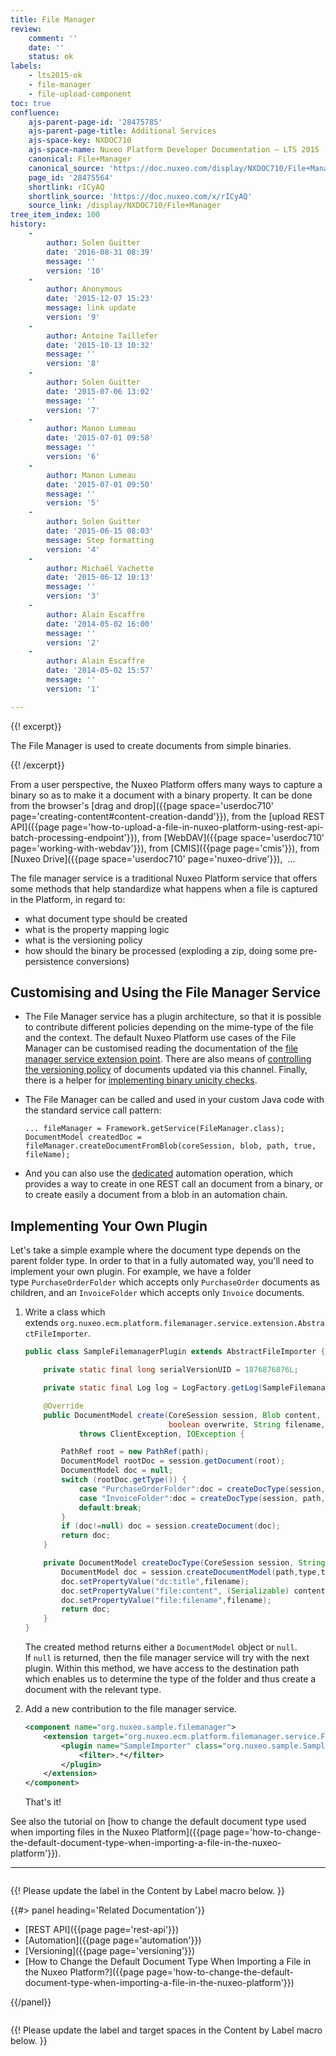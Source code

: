 ```yaml
---
title: File Manager
review:
    comment: ''
    date: ''
    status: ok
labels:
    - lts2015-ok
    - file-manager
    - file-upload-component
toc: true
confluence:
    ajs-parent-page-id: '28475785'
    ajs-parent-page-title: Additional Services
    ajs-space-key: NXDOC710
    ajs-space-name: Nuxeo Platform Developer Documentation — LTS 2015
    canonical: File+Manager
    canonical_source: 'https://doc.nuxeo.com/display/NXDOC710/File+Manager'
    page_id: '28475564'
    shortlink: rICyAQ
    shortlink_source: 'https://doc.nuxeo.com/x/rICyAQ'
    source_link: /display/NXDOC710/File+Manager
tree_item_index: 100
history:
    -
        author: Solen Guitter
        date: '2016-08-31 08:39'
        message: ''
        version: '10'
    -
        author: Anonymous
        date: '2015-12-07 15:23'
        message: link update
        version: '9'
    -
        author: Antoine Taillefer
        date: '2015-10-13 10:32'
        message: ''
        version: '8'
    -
        author: Solen Guitter
        date: '2015-07-06 13:02'
        message: ''
        version: '7'
    -
        author: Manon Lumeau
        date: '2015-07-01 09:58'
        message: ''
        version: '6'
    -
        author: Manon Lumeau
        date: '2015-07-01 09:50'
        message: ''
        version: '5'
    -
        author: Solen Guitter
        date: '2015-06-15 08:03'
        message: Step formatting
        version: '4'
    -
        author: Michaël Vachette
        date: '2015-06-12 10:13'
        message: ''
        version: '3'
    -
        author: Alain Escaffre
        date: '2014-05-02 16:00'
        message: ''
        version: '2'
    -
        author: Alain Escaffre
        date: '2014-05-02 15:57'
        message: ''
        version: '1'

---
```

{{! excerpt}}

The File Manager is used to create documents from simple binaries.

{{! /excerpt}}

From a user perspective, the Nuxeo Platform offers many ways to capture a binary so as to make it a document with a binary property. It can be done from the browser's [drag and drop]({{page space='userdoc710' page='creating-content#content-creation-dandd'}}), from the [upload REST API]({{page page='how-to-upload-a-file-in-nuxeo-platform-using-rest-api-batch-processing-endpoint'}}), from [WebDAV]({{page space='userdoc710' page='working-with-webdav'}}), from [CMIS]({{page page='cmis'}}), from [Nuxeo Drive]({{page space='userdoc710' page='nuxeo-drive'}}), &nbsp;...

The file manager service is a traditional Nuxeo Platform service that offers some methods that help standardize what happens when a file is captured in the Platform, in regard to:

*   what document type should be created
*   what is the property mapping logic
*   what is the versioning policy
*   how should the binary be processed (exploding a zip, doing some pre-persistence conversions)

## Customising and Using the File Manager Service

*   The File Manager service has a plugin architecture, so that it is possible to contribute different policies depending on the mime-type of the file and the context.&nbsp;The default Nuxeo Platform use cases of the File Manager can be customised reading the documentation of the&nbsp;[file manager service extension point](http://explorer.nuxeo.org/nuxeo/site/distribution/Nuxeo%20Platform-7.10/viewExtensionPoint/org.nuxeo.ecm.platform.filemanager.service.FileManagerService--plugins). There are also means of&nbsp;[controlling the versioning policy](http://explorer.nuxeo.org/nuxeo/site/distribution/Nuxeo%20Platform-7.10/viewExtensionPoint/org.nuxeo.ecm.platform.filemanager.service.FileManagerService--versioning)&nbsp;of documents updated via this channel. Finally, there is a helper for&nbsp;[implementing binary unicity checks](http://explorer.nuxeo.org/nuxeo/site/distribution/Nuxeo%20Platform-7.10/viewExtensionPoint/org.nuxeo.ecm.platform.filemanager.service.FileManagerService--unicity).
*   The File Manager can be called and used in your custom Java code with the standard service call pattern:

    ```
    ... fileManager = Framework.getService(FileManager.class);
    DocumentModel createdDoc = fileManager.createDocumentFromBlob(coreSession, blob, path, true, fileName);
    ```

*   And you can also use the&nbsp;[dedicated](http://explorer.nuxeo.org/nuxeo/site/distribution/Nuxeo%20Platform-7.10/viewOperation/FileManager.Import)&nbsp;automation operation, which provides a way to create in one REST call an document from a binary, or to create easily a document from a blob in an automation chain.

## Implementing Your Own Plugin

Let's take a simple example where the document type depends on the parent folder type. In order to that in a fully automated way, you'll need to implement your own plugin. For example, we have a folder type&nbsp;`PurchaseOrderFolder`&nbsp;which accepts only&nbsp;`PurchaseOrder`&nbsp;documents as children, and an&nbsp;`InvoiceFolder`&nbsp;which accepts only&nbsp;`Invoice`&nbsp;documents.

1.  Write a class which extends&nbsp;`org.nuxeo.ecm.platform.filemanager.service.extension.AbstractFileImporter`.

    ```java
    public class SampleFilemanagerPlugin extends AbstractFileImporter {

        private static final long serialVersionUID = 1876876876L;

        private static final Log log = LogFactory.getLog(SampleFilemanagerPlugin.class);

        @Override
        public DocumentModel create(CoreSession session, Blob content, String path,
                                    boolean overwrite, String filename, TypeManager typeService)
                throws ClientException, IOException {

            PathRef root = new PathRef(path);
            DocumentModel rootDoc = session.getDocument(root);
            DocumentModel doc = null;
            switch (rootDoc.getType()) {
                case "PurchaseOrderFolder":doc = createDocType(session, path, content, filename,"PurchaseOrder");break;
                case "InvoiceFolder":doc = createDocType(session, path, content, filename,"Invoice");break;
                default:break;
            }
            if (doc!=null) doc = session.createDocument(doc);
            return doc;
        }

        private DocumentModel createDocType(CoreSession session, String path, Blob content, String filename, String type) {
            DocumentModel doc = session.createDocumentModel(path,type,type);
            doc.setPropertyValue("dc:title",filename);
            doc.setPropertyValue("file:content", (Serializable) content);
            doc.setPropertyValue("file:filename",filename);
            return doc;
        }
    }
    ```

    The created method returns either a&nbsp;`DocumentModel`&nbsp;object or&nbsp;`null`. If&nbsp;`null`&nbsp;is returned, then the file manager service will try with the next plugin. Within this method, we have access to the destination path which enables us to determine the type of the folder and thus create a document with the relevant type.

2.  Add a new contribution to the file manager service.

    ```xml
    <component name="org.nuxeo.sample.filemanager">
        <extension target="org.nuxeo.ecm.platform.filemanager.service.FileManagerService" point="plugins">
            <plugin name="SampleImporter" class="org.nuxeo.sample.SampleFilemanagerPlugin" order="0">
                <filter>.*</filter>
            </plugin>
        </extension>
    </component>
    ```

    That's it!

See also the tutorial on&nbsp;[how to change the default document type used when importing files in the Nuxeo Platform]({{page page='how-to-change-the-default-document-type-when-importing-a-file-in-the-nuxeo-platform'}}).

* * *

<div class="row" data-equalizer data-equalize-on="medium"><div class="column medium-6">

{{! Please update the label in the Content by Label macro below. }}

{{#> panel heading='Related Documentation'}}

- [REST API]({{page page='rest-api'}})
- [Automation]({{page page='automation'}})
- [Versioning]({{page page='versioning'}})
- [How to Change the Default Document Type When Importing a File in the Nuxeo Platform?]({{page page='how-to-change-the-default-document-type-when-importing-a-file-in-the-nuxeo-platform'}})

{{/panel}}</div><div class="column medium-6">

{{! Please update the label and target spaces in the Content by Label macro below. }}

&nbsp;

</div></div>
